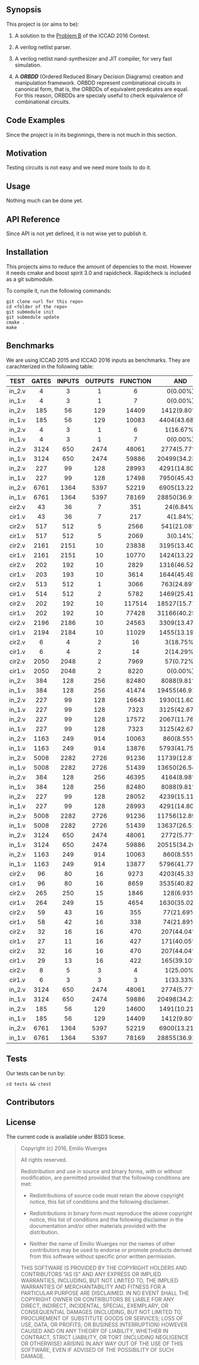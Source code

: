## Synopsis

This project is (or aims to be):

1. A solution to the [Problem B](http://cad-contest-2016.el.cycu.edu.tw/problem_B/default.html) of the ICCAD 2016 Contest.

2. A verilog netlist parser.

4. A verilog netlist nand-synthesizer and JIT compiler, for very fast simulation.

5. A ***ORBDD*** (Ordered Reduced Binary Decision Diagrams) creation and manipulation framework. ORBDD represent combinational circuits in canonical form, that is, the ORBDDs of equivalent predicates are equal. For this reason, ORBDDs are specialy useful to check equivalence of combinational circuits.


## Code Examples

Since the project is in its beginnings, there is not much in this section.


## Motivation

Testing circuits is not easy and we need more tools to do it.

## Usage

Nothing much can be done yet.

## API Reference

Since API is not yet defined, it is not wise yet to publish it.

## Installation

This projects aims to reduce the amount of depencies to the most. However it needs cmake and boost spirit 3.0 and rapidcheck.
Rapidcheck is included as a git submodule.

To compile it, run the following commands:

```
git clone <url for this repo>
cd <folder of the repo>
git submodule init
git submodule update
cmake .
make
```

## Benchmarks

We are using ICCAD 2015 and ICCAD 2016 inputs as benchmarks. They are carachterized in the following table:

|TEST|GATES|INPUTS|OUTPUTS|FUNCTION|AND|NAND|OR|NOR|XOR|XNOR|NOT|BUF|
|:---:|:---:|:---:|:---:|:---:|:---:|:---:|:---:|:---:|:---:|:---:|:---:|:---:|
|in_2.v|4|3|1|6|0(0.00%)|4(66.67%)|1(16.67%)|0(0.00%)|0(0.00%)|0(0.00%)|0(0.00%)|1(16.67%)|
|in_1.v|4|3|1|7|0(0.00%)|2(28.57%)|2(28.57%)|0(0.00%)|0(0.00%)|0(0.00%)|2(28.57%)|1(14.29%)|
|in_2.v|185|56|129|14409|1412(9.80%)|1726(11.98%)|1040(7.22%)|460(3.19%)|992(6.88%)|100(0.69%)|2374(16.48%)|6305(43.76%)|
|in_1.v|185|56|129|10083|4404(43.68%)|0(0.00%)|1150(11.41%)|286(2.84%)|2426(24.06%)|314(3.11%)|199(1.97%)|1304(12.93%)|
|in_2.v|4|3|1|6|1(16.67%)|4(66.67%)|0(0.00%)|0(0.00%)|0(0.00%)|0(0.00%)|0(0.00%)|1(16.67%)|
|in_1.v|4|3|1|7|0(0.00%)|2(28.57%)|2(28.57%)|0(0.00%)|0(0.00%)|0(0.00%)|2(28.57%)|1(14.29%)|
|in_2.v|3124|650|2474|48061|2774(5.77%)|7189(14.96%)|3853(8.02%)|3230(6.72%)|152(0.32%)|69(0.14%)|9931(20.66%)|20863(43.41%)|
|in_1.v|3124|650|2474|59886|20499(34.23%)|11(0.02%)|8504(14.20%)|63(0.11%)|4170(6.96%)|298(0.50%)|7623(12.73%)|18718(31.26%)|
|in_2.v|227|99|128|28993|4291(14.80%)|6239(21.52%)|4341(14.97%)|1460(5.04%)|3495(12.05%)|128(0.44%)|8364(28.85%)|675(2.33%)|
|in_1.v|227|99|128|17498|7950(45.43%)|0(0.00%)|1681(9.61%)|1214(6.94%)|3395(19.40%)|1298(7.42%)|506(2.89%)|1454(8.31%)|
|in_2.v|6761|1364|5397|52219|6905(13.22%)|7068(13.54%)|4978(9.53%)|5669(10.86%)|31(0.06%)|13(0.02%)|9548(18.28%)|18007(34.48%)|
|in_1.v|6761|1364|5397|78169|28850(36.91%)|13(0.02%)|11091(14.19%)|404(0.52%)|3239(4.14%)|93(0.12%)|11937(15.27%)|22542(28.84%)|
|cir2.v|43|36|7|351|24(6.84%)|89(25.36%)|27(7.69%)|42(11.97%)|0(0.00%)|0(0.00%)|109(31.05%)|60(17.09%)|
|cir1.v|43|36|7|217|4(1.84%)|79(36.41%)|0(0.00%)|19(8.76%)|18(8.29%)|0(0.00%)|40(18.43%)|57(26.27%)|
|cir2.v|517|512|5|2566|541(21.08%)|264(10.29%)|125(4.87%)|320(12.47%)|58(2.26%)|9(0.35%)|722(28.14%)|527(20.54%)|
|cir1.v|517|512|5|2069|3(0.14%)|0(0.00%)|255(12.32%)|0(0.00%)|768(37.12%)|0(0.00%)|4(0.19%)|1039(50.22%)|
|cir2.v|2161|2151|10|23838|3195(13.40%)|2624(11.01%)|1590(6.67%)|1612(6.76%)|681(2.86%)|500(2.10%)|7214(30.26%)|6422(26.94%)|
|cir1.v|2161|2151|10|10770|1424(13.22%)|0(0.00%)|579(5.38%)|0(0.00%)|3582(33.26%)|0(0.00%)|852(7.91%)|4333(40.23%)|
|cir2.v|202|192|10|2829|1316(46.52%)|0(0.00%)|0(0.00%)|0(0.00%)|54(1.91%)|0(0.00%)|1045(36.94%)|414(14.63%)|
|cir1.v|203|193|10|3614|1644(45.49%)|0(0.00%)|670(18.54%)|20(0.55%)|593(16.41%)|0(0.00%)|463(12.81%)|224(6.20%)|
|cir2.v|513|512|1|3066|763(24.89%)|0(0.00%)|254(8.28%)|0(0.00%)|766(24.98%)|0(0.00%)|0(0.00%)|1283(41.85%)|
|cir1.v|514|512|2|5782|1469(25.41%)|0(0.00%)|496(8.58%)|0(0.00%)|1493(25.82%)|0(0.00%)|279(4.83%)|2045(35.37%)|
|cir2.v|202|192|10|117514|18527(15.77%)|23112(19.67%)|16314(13.88%)|6546(5.57%)|9002(7.66%)|1318(1.12%)|41114(34.99%)|1581(1.35%)|
|cir1.v|202|192|10|77428|31166(40.25%)|0(0.00%)|11810(15.25%)|8777(11.34%)|24143(31.18%)|0(0.00%)|403(0.52%)|1129(1.46%)|
|cir2.v|2196|2186|10|24563|3309(13.47%)|2700(10.99%)|1620(6.60%)|1674(6.82%)|717(2.92%)|527(2.15%)|7469(30.41%)|6547(26.65%)|
|cir1.v|2194|2184|10|11029|1455(13.19%)|0(0.00%)|592(5.37%)|0(0.00%)|3702(33.57%)|0(0.00%)|871(7.90%)|4409(39.98%)|
|cir2.v|6|4|2|16|3(18.75%)|0(0.00%)|2(12.50%)|0(0.00%)|0(0.00%)|0(0.00%)|1(6.25%)|10(62.50%)|
|cir1.v|6|4|2|14|2(14.29%)|0(0.00%)|2(14.29%)|0(0.00%)|0(0.00%)|0(0.00%)|1(7.14%)|9(64.29%)|
|cir2.v|2050|2048|2|7969|57(0.72%)|1513(18.99%)|2006(25.17%)|261(3.28%)|0(0.00%)|0(0.00%)|2078(26.08%)|2054(25.77%)|
|cir1.v|2050|2048|2|8220|0(0.00%)|0(0.00%)|2046(24.89%)|0(0.00%)|1031(12.54%)|0(0.00%)|10(0.12%)|5133(62.45%)|
|in_2.v|384|128|256|82480|8088(9.81%)|12720(15.42%)|9754(11.83%)|1666(2.02%)|9744(11.81%)|199(0.24%)|16484(19.99%)|23825(28.89%)|
|in_1.v|384|128|256|41474|19455(46.91%)|0(0.00%)|3967(9.57%)|3504(8.45%)|8244(19.88%)|3584(8.64%)|536(1.29%)|2184(5.27%)|
|in_2.v|227|99|128|16643|1930(11.60%)|2259(13.57%)|1818(10.92%)|700(4.21%)|1465(8.80%)|41(0.25%)|2860(17.18%)|5570(33.47%)|
|in_1.v|227|99|128|7323|3125(42.67%)|0(0.00%)|688(9.40%)|465(6.35%)|1329(18.15%)|503(6.87%)|289(3.95%)|924(12.62%)|
|in_2.v|227|99|128|17572|2067(11.76%)|1959(11.15%)|1626(9.25%)|572(3.26%)|1750(9.96%)|34(0.19%)|2490(14.17%)|7074(40.26%)|
|in_1.v|227|99|128|7323|3125(42.67%)|0(0.00%)|688(9.40%)|465(6.35%)|1329(18.15%)|503(6.87%)|289(3.95%)|924(12.62%)|
|in_2.v|1163|249|914|10063|860(8.55%)|2093(20.80%)|1023(10.17%)|983(9.77%)|56(0.56%)|20(0.20%)|2931(29.13%)|2097(20.84%)|
|in_1.v|1163|249|914|13876|5793(41.75%)|3(0.02%)|2385(17.19%)|22(0.16%)|1033(7.44%)|91(0.66%)|2220(16.00%)|2329(16.78%)|
|in_2.v|5008|2282|2726|91236|11739(12.87%)|16094(17.64%)|10098(11.07%)|7409(8.12%)|1105(1.21%)|753(0.83%)|29486(32.32%)|14552(15.95%)|
|in_1.v|5008|2282|2726|51439|13650(26.54%)|0(0.00%)|5219(10.15%)|4(0.01%)|12750(24.79%)|0(0.00%)|8314(16.16%)|11502(22.36%)|
|in_2.v|384|128|256|46395|4164(8.98%)|4632(9.98%)|3708(7.99%)|1504(3.24%)|4082(8.80%)|209(0.45%)|6386(13.76%)|21710(46.79%)|
|in_1.v|384|128|256|82480|8088(9.81%)|12720(15.42%)|9754(11.83%)|1666(2.02%)|9744(11.81%)|199(0.24%)|16484(19.99%)|23825(28.89%)|
|in_2.v|227|99|128|28052|4239(15.11%)|5910(21.07%)|4253(15.16%)|1360(4.85%)|3541(12.62%)|137(0.49%)|7952(28.35%)|660(2.35%)|
|in_1.v|227|99|128|28993|4291(14.80%)|6239(21.52%)|4341(14.97%)|1460(5.04%)|3495(12.05%)|128(0.44%)|8364(28.85%)|675(2.33%)|
|in_2.v|5008|2282|2726|91236|11756(12.89%)|16077(17.62%)|10094(11.06%)|7409(8.12%)|1109(1.22%)|753(0.83%)|29486(32.32%)|14552(15.95%)|
|in_1.v|5008|2282|2726|51439|13637(26.51%)|11(0.02%)|5214(10.14%)|7(0.01%)|12754(24.79%)|0(0.00%)|8316(16.17%)|11500(22.36%)|
|in_2.v|3124|650|2474|48061|2772(5.77%)|7193(14.97%)|3857(8.03%)|3228(6.72%)|149(0.31%)|68(0.14%)|9926(20.65%)|20868(43.42%)|
|in_1.v|3124|650|2474|59886|20515(34.26%)|0(0.00%)|8501(14.20%)|60(0.10%)|4171(6.96%)|298(0.50%)|7621(12.73%)|18720(31.26%)|
|in_2.v|1163|249|914|10063|860(8.55%)|2093(20.80%)|1023(10.17%)|983(9.77%)|56(0.56%)|20(0.20%)|2931(29.13%)|2097(20.84%)|
|in_1.v|1163|249|914|13877|5796(41.77%)|0(0.00%)|2388(17.21%)|20(0.14%)|1032(7.44%)|91(0.66%)|2221(16.00%)|2329(16.78%)|
|cir2.v|96|80|16|9273|4203(45.33%)|359(3.87%)|1014(10.93%)|677(7.30%)|1922(20.73%)|478(5.15%)|220(2.37%)|400(4.31%)|
|cir1.v|96|80|16|8659|3535(40.82%)|0(0.00%)|1153(13.32%)|797(9.20%)|2486(28.71%)|0(0.00%)|145(1.67%)|543(6.27%)|
|cir2.v|265|250|15|1846|128(6.93%)|374(20.26%)|107(5.80%)|202(10.94%)|12(0.65%)|6(0.33%)|648(35.10%)|369(19.99%)|
|cir1.v|264|249|15|4654|1630(35.02%)|0(0.00%)|635(13.64%)|20(0.43%)|525(11.28%)|0(0.00%)|1333(28.64%)|511(10.98%)|
|cir2.v|59|43|16|355|77(21.69%)|0(0.00%)|27(7.61%)|0(0.00%)|56(15.77%)|1(0.28%)|28(7.89%)|166(46.76%)|
|cir1.v|58|42|16|338|74(21.89%)|0(0.00%)|27(7.99%)|0(0.00%)|54(15.98%)|2(0.59%)|17(5.03%)|164(48.52%)|
|cir2.v|32|16|16|470|207(44.04%)|0(0.00%)|48(10.21%)|14(2.98%)|105(22.34%)|0(0.00%)|16(3.40%)|80(17.02%)|
|cir1.v|27|11|16|427|171(40.05%)|0(0.00%)|40(9.37%)|12(2.81%)|92(21.55%)|0(0.00%)|16(3.75%)|96(22.48%)|
|cir2.v|32|16|16|470|207(44.04%)|0(0.00%)|48(10.21%)|14(2.98%)|105(22.34%)|0(0.00%)|16(3.40%)|80(17.02%)|
|cir1.v|29|13|16|422|165(39.10%)|0(0.00%)|41(9.72%)|11(2.61%)|92(21.80%)|0(0.00%)|15(3.55%)|98(23.22%)|
|cir2.v|8|5|3|4|1(25.00%)|0(0.00%)|1(25.00%)|0(0.00%)|1(25.00%)|0(0.00%)|1(25.00%)|0(0.00%)|
|cir1.v|6|3|3|3|1(33.33%)|0(0.00%)|1(33.33%)|0(0.00%)|1(33.33%)|0(0.00%)|0(0.00%)|0(0.00%)|
|in_2.v|3124|650|2474|48061|2774(5.77%)|7189(14.96%)|3853(8.02%)|3230(6.72%)|152(0.32%)|69(0.14%)|9931(20.66%)|20863(43.41%)|
|in_1.v|3124|650|2474|59886|20498(34.23%)|11(0.02%)|8504(14.20%)|63(0.11%)|4169(6.96%)|298(0.50%)|7625(12.73%)|18718(31.26%)|
|in_2.v|185|56|129|14600|1491(10.21%)|1879(12.87%)|1143(7.83%)|518(3.55%)|984(6.74%)|78(0.53%)|2692(18.44%)|5815(39.83%)|
|in_1.v|185|56|129|14409|1412(9.80%)|1726(11.98%)|1040(7.22%)|460(3.19%)|992(6.88%)|100(0.69%)|2374(16.48%)|6305(43.76%)|
|in_2.v|6761|1364|5397|52219|6900(13.21%)|7072(13.54%)|4982(9.54%)|5670(10.86%)|28(0.05%)|12(0.02%)|9543(18.27%)|18012(34.49%)|
|in_1.v|6761|1364|5397|78169|28855(36.91%)|9(0.01%)|11100(14.20%)|399(0.51%)|3234(4.14%)|93(0.12%)|11934(15.27%)|22545(28.84%)|


## Tests

Our tests can be run by:

```
cd tests && ctest
```

## Contributors




## License

The current code is available under BSD3 licese. 

>
>Copyright (c) 2016, Emilio Wuerges
>
>All rights reserved.
>
>Redistribution and use in source and binary forms, with or without
>modification, are permitted provided that the following conditions are met:
>
>    * Redistributions of source code must retain the above copyright
>      notice, this list of conditions and the following disclaimer.
>
>    * Redistributions in binary form must reproduce the above
>      copyright notice, this list of conditions and the following
>      disclaimer in the documentation and/or other materials provided
>      with the distribution.
>
>    * Neither the name of Emilio Wuerges nor the names of other
>      contributors may be used to endorse or promote products derived
>      from this software without specific prior written permission.
>
>THIS SOFTWARE IS PROVIDED BY THE COPYRIGHT HOLDERS AND CONTRIBUTORS
>"AS IS" AND ANY EXPRESS OR IMPLIED WARRANTIES, INCLUDING, BUT NOT
>LIMITED TO, THE IMPLIED WARRANTIES OF MERCHANTABILITY AND FITNESS FOR
>A PARTICULAR PURPOSE ARE DISCLAIMED. IN NO EVENT SHALL THE COPYRIGHT
>OWNER OR CONTRIBUTORS BE LIABLE FOR ANY DIRECT, INDIRECT, INCIDENTAL,
>SPECIAL, EXEMPLARY, OR CONSEQUENTIAL DAMAGES (INCLUDING, BUT NOT
>LIMITED TO, PROCUREMENT OF SUBSTITUTE GOODS OR SERVICES; LOSS OF USE,
>DATA, OR PROFITS; OR BUSINESS INTERRUPTION) HOWEVER CAUSED AND ON ANY
>THEORY OF LIABILITY, WHETHER IN CONTRACT, STRICT LIABILITY, OR TORT
>(INCLUDING NEGLIGENCE OR OTHERWISE) ARISING IN ANY WAY OUT OF THE USE
>OF THIS SOFTWARE, EVEN IF ADVISED OF THE POSSIBILITY OF SUCH DAMAGE.
>

